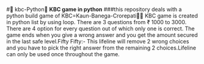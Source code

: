 #:snake: kbc-Python:snake:
**KBC game in python**
###this repository deals with a python build game of KBC=Kaun-Banega-Crorepati:tada::tada:
KBC game is created in python list by using loop. There are 3 questions from ₹ 1000 to 3000. There are 4 option for every question out of which
only one is correct. The game ends when you give a wrong answer and you get the amount secured in the last safe level.Fifty Fifty:- This lifeline will remove 
2 wrong choices and you have to pick the right answer from the remaining 2 choices.Lifeline can only be used once throughout the game.
